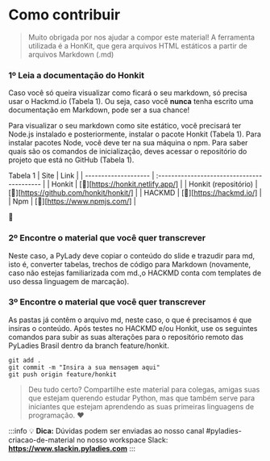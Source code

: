 # Como contribuir

> Muito obrigada por nos ajudar a compor este material! A ferramenta utilizada é a HonKit, que gera arquivos HTML estáticos a partir de arquivos Markdown (.md)

### 1º Leia a documentação do Honkit

Caso você só queira visualizar como ficará o seu markdown, só precisa usar o Hackmd.io (Tabela 1). Ou seja, caso você **nunca** tenha escrito uma documentação em Markdown, pode ser a sua chance!

Para visualizar o seu markdown como site estático, você precisará ter Node.js instalado e posteriormente, instalar o pacote Honkit (Tabela 1). Para instalar pacotes Node, você deve ter na sua máquina o npm.
Para saber quais são os comandos de inicialização, deves acessar o repositório do projeto que está no GitHub (Tabela 1).

Tabela 1
| Site | Link |
| -------------------- | :------------------------------------------ |
| Honkit | [:link:][https://honkit.netlify.app/] |
| Honkit (repositório) | [:link:][https://github.com/honkit/honkit/] |
| HACKMD | [:link:][https://hackmd.io/] |
| Npm | [:link:][https://www.npmjs.com/] |

:rocket:

### 2º Encontre o material que você quer transcrever

Neste caso, a PyLady deve copiar o conteúdo do slide e trazudir para md, isto é, converter tabelas, trechos de código para Markdown (novamente, caso não estejas familiarizada com md.,o HACKMD conta com templates de uso dessa linguagem de marcação).

### 3º Encontre o material que você quer transcrever

As pastas já contêm o arquivo md, neste caso, o que é precisamos é que insiras o conteúdo. Após testes no HACKMD e/ou Honkit, use os seguintes comandos para subir as suas alterações para o repositório remoto das PyLadies Brasil dentro da branch feature/honkit.

```
git add .
git commit -m "Insira a sua mensagem aqui"
git push origin feature/honkit
```

> Deu tudo certo? Compartilhe este material para colegas, amigas suas que estejam querendo estudar Python, mas que também serve para iniciantes que estejam aprendendo as suas primeiras linguagens de programação. :heart:

:::info
:bulb: **Dica:** Dúvidas podem ser enviadas ao nosso canal #pyladies-criacao-de-material no nosso workspace Slack: **https://www.slackin.pyladies.com**
:::
